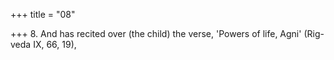 +++
title = "08"

+++
8. And has recited over (the child) the verse, 'Powers of life, Agni' (Rig-veda IX, 66, 19),
